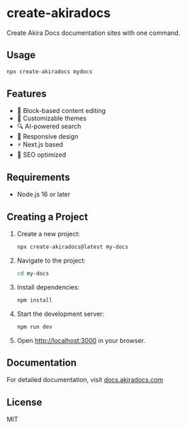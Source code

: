# create-akiradocs

Create Akira Docs documentation sites with one command.

## Usage 
```bash
npx create-akiradocs mydocs
```

## Features

- 📝 Block-based content editing
- 🎨 Customizable themes
- 🔍 AI-powered search
- 📱 Responsive design
- ⚡ Next.js based
- 🎯 SEO optimized

## Requirements

- Node.js 16 or later

## Creating a Project

1. Create a new project:
   ```bash
   npx create-akiradocs@latest my-docs
   ```

2. Navigate to the project:
   ```bash
   cd my-docs
   ```

3. Install dependencies:
   ```bash
   npm install
   ```

4. Start the development server:
   ```bash
   npm run dev
   ```

5. Open [http://localhost:3000](http://localhost:3000) in your browser.

## Documentation

For detailed documentation, visit [docs.akiradocs.com](https://docs.akiradocs.com)

## License

MIT